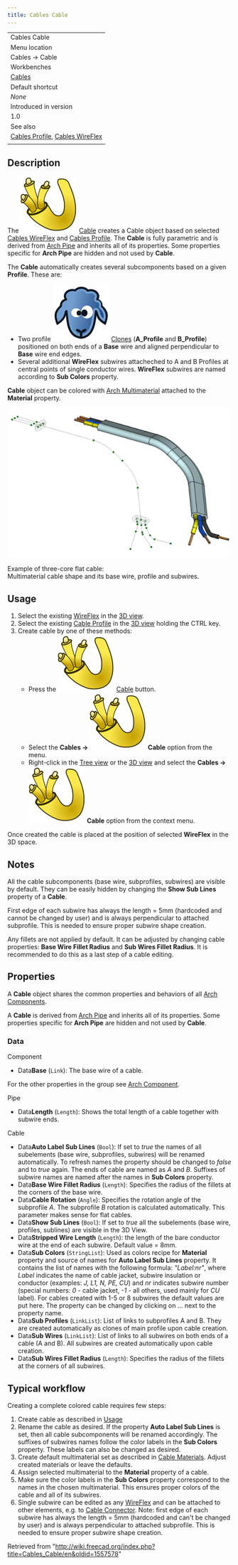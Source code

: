```yaml
---
title: Cables Cable
---
```


|                                                                                                           |
| --------------------------------------------------------------------------------------------------------- |
| Cables Cable                                                                                              |
| Menu location                                                                                             |
| Cables → Cable                                                                                            |
| Workbenches                                                                                               |
| [Cables](/Cables_Workbench "Cables Workbench")                                                            |
| Default shortcut                                                                                          |
| _None_                                                                                                    |
| Introduced in version                                                                                     |
| 1.0                                                                                                       |
| See also                                                                                                  |
| [Cables Profile](/Cables_Profile "Cables Profile"), [Cables WireFlex](/Cables_WireFlex "Cables WireFlex") |
|                                                                                                           |

## Description

The ![](/src/assets/images/Cables_Cable.svg) [Cable](/Cables_Cable "Cables Cable") creates a Cable object based on selected [Cables WireFlex](/Cables_WireFlex "Cables WireFlex") and [Cables Profile](/Cables_Profile "Cables Profile"). The **Cable** is fully parametric and is derived from [Arch Pipe](/Arch_Pipe "Arch Pipe") and inherits all of its properties. Some properties specific for **Arch Pipe** are hidden and not used by **Cable**.

The **Cable** automatically creates several subcomponents based on a given **Profile**. These are:

- Two profile ![](/src/assets/images/Draft_Clone.svg) [Clones](/Draft_Clone "Draft Clone") (**A_Profile** and **B_Profile**) positioned on both ends of a **Base** wire and aligned perpendicular to **Base** wire end edges.
- Several additional **WireFlex** subwires attacheched to A and B Profiles at central points of single conductor wires. **WireFlex** subwires are named according to **Sub Colors** property.

**Cable** object can be colored with [Arch Multimaterial](/Arch_MultiMaterial "Arch MultiMaterial") attached to the **Material** property.

![](/src/assets/images/Cables_Example1.png)

Example of three-core flat cable:  
Multimaterial cable shape and its base wire, profile and subwires.

## Usage

1. Select the existing [WireFlex](/Cables_WireFlex "Cables WireFlex") in the [3D view](/3D_view "3D view").
2. Select the existing [Cable Profile](/Cables_Profile "Cables Profile") in the [3D view](/3D_view "3D view") holding the CTRL key.
3. Create cable by one of these methods:
   - Press the ![](/src/assets/images/Cables_Cable.svg) [Cable](/Cables_Cable "Cables Cable") button.
   - Select the **Cables → ![](/src/assets/images/Cables_Cable.svg) Cable** option from the menu.
   - Right-click in the [Tree view](/Tree_view "Tree view") or the [3D view](/3D_view "3D view") and select the **Cables → ![](/src/assets/images/Cables_Cable.svg) Cable** option from the context menu.

Once created the cable is placed at the position of selected **WireFlex** in the 3D space.

## Notes

All the cable subcomponents (base wire, subprofiles, subwires) are visible by default. They can be easily hidden by changing the **Show Sub Lines** property of a **Cable**.

First edge of each subwire has always the length = 5mm (hardcoded and cannot be changed by user) and is always perpendicular to attached subprofile. This is needed to ensure proper subwire shape creation.

Any fillets are not applied by default. It can be adjusted by changing cable properties: **Base Wire Fillet Radius** and **Sub Wires Fillet Radius**. It is recommended to do this as a last step of a cable editing.

## Properties

A **Cable** object shares the common properties and behaviors of all [Arch Components](/Arch_Component "Arch Component").

A **Cable** is derived from [Arch Pipe](/Arch_Pipe "Arch Pipe") and inherits all of its properties. Some properties specific for **Arch Pipe** are hidden and not used by **Cable**.

### Data

Component

- Data**Base** (`Link`): The base wire of a cable.

For the other properties in the group see [Arch Component](/Arch_Component#Properties "Arch Component").

Pipe

- Data**Length** (`Length`): Shows the total length of a cable together with subwire ends.

Cable

- Data**Auto Label Sub Lines** (`Bool`): If set to _true_ the names of all subelements (base wire, subprofiles, subwires) will be renamed automatically. To refresh names the property should be changed to _false_ and to _true_ again. The ends of cable are named as _A_ and _B_. Suffixes of subwire names are named after the names in **Sub Colors** property.
- Data**Base Wire Fillet Radius** (`Length`): Specifies the radius of the fillets at the corners of the base wire.
- Data**Cable Rotation** (`Angle`): Specifies the rotation angle of the subprofile _A_. The subprofile _B_ rotation is calculated automatically. This parameter makes sense for flat cables.
- Data**Show Sub Lines** (`Bool`): If set to _true_ all the subelements (base wire, profiles, sublines) are visible in the 3D View.
- Data**Stripped Wire Length** (`Length`): the length of the bare conductor wire at the end of each subwire. Default value = 8mm.
- Data**Sub Colors** (`StringList`): Used as colors recipe for **Material** property and source of names for **Auto Label Sub Lines** property. It contains the list of names with the following formula: _"Label:nr"_, where _Label_ indicates the name of cable jacket, subwire insulation or conductor (examples: _J, L1, N, PE, CU_) and _nr_ indicates subwire number (special numbers: _0_ - cable jacket, _-1_ - all others, used mainly for _CU_ label). For cables created with 1-5 or 8 subwires the default values are put here. The property can be changed by clicking on ... next to the property name.
- Data**Sub Profiles** (`LinkList`): List of links to subprofiles A and B. They are created automatically as clones of main profile upon cable creation.
- Data**Sub Wires** (`LinkList`): List of links to all subwires on both ends of a cable (A and B). All subwires are created automatically upon cable creation.
- Data**Sub Wires Fillet Radius** (`Length`): Specifies the radius of the fillets at the corners of all subwires.

## Typical workflow

Creating a complete colored cable requires few steps:

1. Create cable as described in [Usage](#Usage)
2. Rename the cable as desired. If the property **Auto Label Sub Lines** is set, then all cable subcomponents will be renamed accordingly. The suffixes of subwires names follow the color labels in the **Sub Colors** property. These labels can also be changed as desired.
3. Create default multimaterial set as described in [Cable Materials](/Cables_Material "Cables Material"). Adjust created materials or leave the defaults.
4. Assign selected multimaterial to the **Material** property of a cable.
5. Make sure the color labels in the **Sub Colors** property correspond to the names in the chosen multimaterial. This ensures proper colors of the cable and all of its subwires.
6. Single subwire can be edited as any [WireFlex](/Cables_WireFlex "Cables WireFlex") and can be attached to other elements, e.g. to [Cable Connector](/Cables_CableConnector "Cables CableConnector"). Note: first edge of each subwire has always the length = 5mm (hardcoded and can't be changed by user) and is always perpendicular to attached subprofile. This is needed to ensure proper subwire shape creation.

Retrieved from "<http://wiki.freecad.org/index.php?title=Cables_Cable/en&oldid=1557578>"
